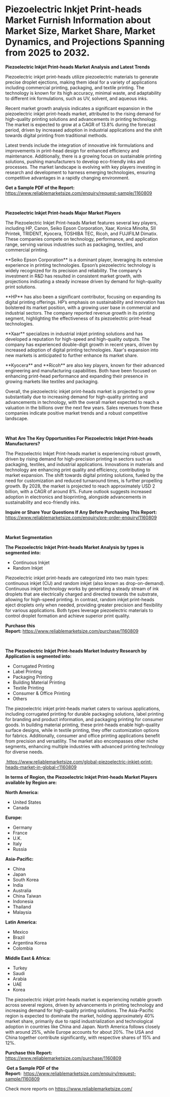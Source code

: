 <p><h1>Piezoelectric Inkjet Print-heads Market Furnish Information about Market Size, Market Share, Market Dynamics, and Projections Spanning from 2025 to 2032.</h1></p><p><strong>Piezoelectric Inkjet Print-heads Market Analysis and Latest Trends</strong></p>
<p><p>Piezoelectric inkjet print-heads utilize piezoelectric materials to generate precise droplet ejections, making them ideal for a variety of applications including commercial printing, packaging, and textile printing. The technology is known for its high accuracy, minimal waste, and adaptability to different ink formulations, such as UV, solvent, and aqueous inks. </p><p>Recent market growth analysis indicates a significant expansion in the piezoelectric inkjet print-heads market, attributed to the rising demand for high-quality printing solutions and advancements in printing technology. The market is expected to grow at a CAGR of 13.8% during the forecast period, driven by increased adoption in industrial applications and the shift towards digital printing from traditional methods. </p><p>Latest trends include the integration of innovative ink formulations and improvements in print-head design for enhanced efficiency and maintenance. Additionally, there is a growing focus on sustainable printing solutions, pushing manufacturers to develop eco-friendly inks and processes. The market landscape is evolving with key players investing in research and development to harness emerging technologies, ensuring competitive advantages in a rapidly changing environment.</p></p>
<p><strong>Get a Sample PDF of the Report:&nbsp;</strong> <a href="https://www.reliablemarketsize.com/enquiry/request-sample/1160809?utm_campaign=2809&utm_medium=2&utm_source=Github&utm_content=ia&utm_term=22032025&utm_id=piezoelectric-inkjet-print-heads">https://www.reliablemarketsize.com/enquiry/request-sample/1160809</a></p>
<p>&nbsp;</p>
<p><strong>Piezoelectric Inkjet Print-heads Major Market Players</strong></p>
<p><p>The Piezoelectric Inkjet Print-heads Market features several key players, including HP, Canon, Seiko Epson Corporation, Xaar, Konica Minolta, SII Printek, TRIDENT, Kyocera, TOSHIBA TEC, Ricoh, and FUJIFILM Dimatix. These companies compete on technology, performance, and application range, serving various industries such as packaging, textiles, and commercial printing.</p><p>**Seiko Epson Corporation** is a dominant player, leveraging its extensive experience in printing technologies. Epson’s piezoelectric technology is widely recognized for its precision and reliability. The company's investment in R&D has resulted in consistent market growth, with projections indicating a steady increase driven by demand for high-quality print solutions.</p><p>**HP** has also been a significant contributor, focusing on expanding its digital printing offerings. HP’s emphasis on sustainability and innovation has bolstered its market position, with a growing user base in commercial and industrial sectors. The company reported revenue growth in its printing segment, highlighting the effectiveness of its piezoelectric print-head technologies.</p><p>**Xaar** specializes in industrial inkjet printing solutions and has developed a reputation for high-speed and high-quality outputs. The company has experienced double-digit growth in recent years, driven by increased adoption of digital printing technologies. Xaar's expansion into new markets is anticipated to further enhance its market share.</p><p>**Kyocera** and **Ricoh** are also key players, known for their advanced engineering and manufacturing capabilities. Both have been focused on enhancing print-head performance and expanding their presence in growing markets like textiles and packaging.</p><p>Overall, the piezoelectric inkjet print-heads market is projected to grow substantially due to increasing demand for high-quality printing and advancements in technology, with the overall market expected to reach a valuation in the billions over the next few years. Sales revenues from these companies indicate positive market trends and a robust competitive landscape.</p></p>
<p>&nbsp;</p>
<p><strong>What Are The Key Opportunities For Piezoelectric Inkjet Print-heads Manufacturers?</strong></p>
<p><p>The Piezoelectric Inkjet Print-heads market is experiencing robust growth, driven by rising demand for high-precision printing in sectors such as packaging, textiles, and industrial applications. Innovations in materials and technology are enhancing print quality and efficiency, contributing to market expansion. The shift towards digital printing solutions, fueled by the need for customization and reduced turnaround times, is further propelling growth. By 2028, the market is projected to reach approximately USD 2 billion, with a CAGR of around 8%. Future outlook suggests increased adoption in electronics and bioprinting, alongside advancements in sustainability and eco-friendly inks.</p></p>
<p><strong>Inquire or Share Your Questions If Any Before Purchasing This Report:</strong> <a href="https://www.reliablemarketsize.com/enquiry/pre-order-enquiry/1160809?utm_campaign=2809&utm_medium=2&utm_source=Github&utm_content=ia&utm_term=22032025&utm_id=piezoelectric-inkjet-print-heads">https://www.reliablemarketsize.com/enquiry/pre-order-enquiry/1160809</a></p>
<p>&nbsp;</p>
<p><strong>Market Segmentation</strong></p>
<p><strong>The Piezoelectric Inkjet Print-heads Market Analysis by types is segmented into:</strong></p>
<p><ul><li>Continuous Inkjet</li><li>Random Inkjet</li></ul></p>
<p><p>Piezoelectric inkjet print-heads are categorized into two main types: continuous inkjet (CIJ) and random inkjet (also known as drop-on-demand). Continuous inkjet technology works by generating a steady stream of ink droplets that are electrically charged and directed towards the substrate, allowing for high-speed printing. In contrast, random inkjet print-heads eject droplets only when needed, providing greater precision and flexibility for various applications. Both types leverage piezoelectric materials to control droplet formation and achieve superior print quality.</p></p>
<p><strong>Purchase this Report:&nbsp;</strong><a href="https://www.reliablemarketsize.com/purchase/1160809?utm_campaign=2809&utm_medium=2&utm_source=Github&utm_content=ia&utm_term=22032025&utm_id=piezoelectric-inkjet-print-heads">https://www.reliablemarketsize.com/purchase/1160809</a></p>
<p>&nbsp;</p>
<p><strong>The Piezoelectric Inkjet Print-heads Market Industry Research by Application is segmented into:</strong></p>
<p><ul><li>Corrugated Printing</li><li>Label Printing</li><li>Packaging Printing</li><li>Building Material Printing</li><li>Textile Printing</li><li>Consumer & Office Printing</li><li>Others</li></ul></p>
<p><p>The piezoelectric inkjet print-heads market caters to various applications, including corrugated printing for durable packaging solutions, label printing for branding and product information, and packaging printing for consumer goods. In building material printing, these print-heads enable high-quality surface designs, while in textile printing, they offer customization options for fabrics. Additionally, consumer and office printing applications benefit from precision and versatility. The market also encompasses other niche segments, enhancing multiple industries with advanced printing technology for diverse needs.</p></p>
<p><a href="https://www.reliablemarketsize.com/global-piezoelectric-inkjet-print-heads-market-in-global-r1160809?utm_campaign=2809&utm_medium=2&utm_source=Github&utm_content=ia&utm_term=22032025&utm_id=piezoelectric-inkjet-print-heads">&nbsp;https://www.reliablemarketsize.com/global-piezoelectric-inkjet-print-heads-market-in-global-r1160809</a></p>
<p><strong>In terms of Region, the Piezoelectric Inkjet Print-heads Market Players available by Region are:</strong></p>
<p>
    <p> <strong> North America: </strong>
        <ul>
            <li>United States</li>
            <li>Canada</li>
        </ul>
        </p> 
    <p> <strong> Europe: </strong>
        <ul>
            <li>Germany</li>
            <li>France</li>
            <li>U.K.</li>
            <li>Italy</li>
            <li>Russia</li>
        </ul>
        </p> 
    <p> <strong> Asia-Pacific: </strong>
        <ul>
            <li>China</li>
            <li>Japan</li>
            <li>South Korea</li>
            <li>India</li>
            <li>Australia</li>
            <li>China Taiwan</li>
            <li>Indonesia</li>
            <li>Thailand</li>
            <li>Malaysia</li>
        </ul>
        </p> 
    <p> <strong> Latin America: </strong>
        <ul>
            <li>Mexico</li>
            <li>Brazil</li>
            <li>Argentina Korea</li>
            <li>Colombia</li>
        </ul>
        </p> 
    <p> <strong> Middle East & Africa: </strong>
        <ul>
            <li>Turkey</li>
            <li>Saudi</li>
            <li>Arabia</li>
            <li>UAE</li>
            <li>Korea</li>
        </ul>
    </p>
    </p>
<p><p>The piezoelectric inkjet print-heads market is experiencing notable growth across several regions, driven by advancements in printing technology and increasing demand for high-quality printing solutions. The Asia-Pacific region is expected to dominate the market, holding approximately 40% market share, primarily due to rapid industrialization and technological adoption in countries like China and Japan. North America follows closely with around 25%, while Europe accounts for about 20%. The USA and China together contribute significantly, with respective shares of 15% and 12%.</p></p>
<p><strong>Purchase this Report: </strong><a href="https://www.reliablemarketsize.com/purchase/1160809?utm_campaign=2809&utm_medium=2&utm_source=Github&utm_content=ia&utm_term=22032025&utm_id=piezoelectric-inkjet-print-heads">https://www.reliablemarketsize.com/purchase/1160809</a></p>
<p>&nbsp;<strong>Get a Sample PDF of the Report:&nbsp;&nbsp;</strong><a href="https://www.reliablemarketsize.com/enquiry/request-sample/1160809?utm_campaign=2809&utm_medium=2&utm_source=Github&utm_content=ia&utm_term=22032025&utm_id=piezoelectric-inkjet-print-heads">https://www.reliablemarketsize.com/enquiry/request-sample/1160809</a></p>
<p><strong></strong></p>
<p>Check more reports on <a href="https://www.reliablemarketsize.com/?utm_campaign=2809&utm_medium=2&utm_source=Github&utm_content=ia&utm_term=22032025&utm_id=piezoelectric-inkjet-print-heads">https://www.reliablemarketsize.com/</a></p>
